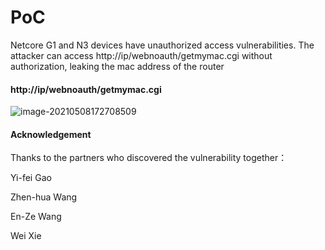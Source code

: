 # PoC

Netcore G1 and N3 devices have unauthorized access vulnerabilities. The attacker can access http://ip/webnoauth/getmymac.cgi without authorization, leaking the mac address of the router

#### http://ip/webnoauth/getmymac.cgi

![image-20210508172708509](./image-20210508172708509-1621266909507.png)











#### Acknowledgement

Thanks to the partners who discovered the vulnerability together：

Yi-fei Gao

Zhen-hua Wang

En-Ze Wang

Wei Xie